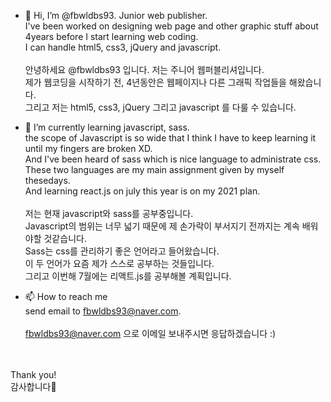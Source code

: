 - 👋 Hi, I’m @fbwldbs93. Junior web publisher. <br/>
I've been worked on designing web page and other graphic stuff about 4years before I start learning web coding.<br/>
I can handle html5, css3, jQuery and javascript. <br/><br/>
안녕하세요 @fbwldbs93 입니다. 저는 주니어 웹퍼블리셔입니다.<br/>
제가 웹코딩을 시작하기 전, 4년동안은 웹페이지나 다른 그래픽 작업들을 해왔습니다. <br/>
그리고 저는 html5, css3, jQuery 그리고 javascript 를 다룰 수 있습니다.

<!-- - 👀 I’m interested in -->

- 🌱 I’m currently learning javascript, sass.<br/>
the scope of Javascript is so wide that I think I have to keep learning it until my fingers are broken XD.<br/>
And I've been heard of sass which is nice language to administrate css.<br/>
These two languages are my main assignment given by myself thesedays.<br/>
And learning react.js on july this year is on my 2021 plan. <br/><br/>
저는 현재 javascript와 sass를 공부중입니다.<br/>
Javascript의 범위는 너무 넓기 때문에 제 손가락이 부서지기 전까지는 계속 배워야할 것같습니다.<br/>
Sass는 css를 관리하기 좋은 언어라고 들어왔습니다. <br/>
이 두 언어가 요즘 제가 스스로 공부하는 것들입니다.<br/>
그리고 이번해 7월에는 리액트.js를 공부해볼 계획입니다.

<!-- - 💞️ I’m looking to collaborate on ...-->

- 📫 How to reach me <br/>
send email to fbwldbs93@naver.com.<br/><br/>
fbwldbs93@naver.com 으로 이메일 보내주시면 응답하겠습니다 :)<br/></br></br>

Thank you!<br/>
감사합니다🙌


<!---
fbwldbs93/fbwldbs93 is a ✨ special ✨ repository because its `README.md` (this file) appears on your GitHub profile.
You can click the Preview link to take a look at your changes.
--->
